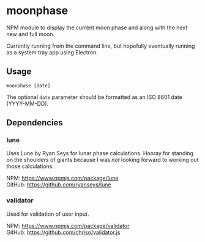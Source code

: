 # moonphase

NPM module to display the current moon phase and along with the next new and full moon.

Currently running from the command line, but hopefully eventually running as a system tray app using Electron.

## Usage
```
moonphase [date]
```

The optional `date` parameter should be formatted as an ISO 8601 date (YYYY-MM-DD).

## Dependencies

### lune

Uses Lune by Ryan Seys for lunar phase calculations. Hooray for standing on the shoulders of giants because I was *not* looking forward to working out those calculations.

NPM: https://www.npmjs.com/package/lune  
GitHub: https://github.com/ryanseys/lune

### validator

Used for validation of user input.

NPM: https://www.npmjs.com/package/validator  
GitHub: https://github.com/chriso/validator.js
